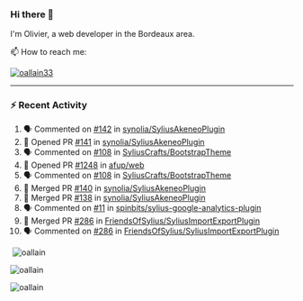 ### Hi there 👋

I'm Olivier, a web developer in the Bordeaux area.

📫 How to reach me:

<p> <a href="https://twitter.com/oallain33" target="blank"><img src="https://img.shields.io/twitter/follow/oallain33?logo=twitter&style=for-the-badge" alt="oallain33" /></a> </p>

---

### :zap: Recent Activity

<!--START_SECTION:activity-->
1. 🗣 Commented on [#142](https://github.com/synolia/SyliusAkeneoPlugin/issues/142) in [synolia/SyliusAkeneoPlugin](https://github.com/synolia/SyliusAkeneoPlugin)
2. 💪 Opened PR [#141](https://github.com/synolia/SyliusAkeneoPlugin/pull/141) in [synolia/SyliusAkeneoPlugin](https://github.com/synolia/SyliusAkeneoPlugin)
3. 🗣 Commented on [#108](https://github.com/SyliusCrafts/BootstrapTheme/issues/108) in [SyliusCrafts/BootstrapTheme](https://github.com/SyliusCrafts/BootstrapTheme)
4. 💪 Opened PR [#1248](https://github.com/afup/web/pull/1248) in [afup/web](https://github.com/afup/web)
5. 🗣 Commented on [#108](https://github.com/SyliusCrafts/BootstrapTheme/issues/108) in [SyliusCrafts/BootstrapTheme](https://github.com/SyliusCrafts/BootstrapTheme)
6. 🎉 Merged PR [#140](https://github.com/synolia/SyliusAkeneoPlugin/pull/140) in [synolia/SyliusAkeneoPlugin](https://github.com/synolia/SyliusAkeneoPlugin)
7. 🎉 Merged PR [#138](https://github.com/synolia/SyliusAkeneoPlugin/pull/138) in [synolia/SyliusAkeneoPlugin](https://github.com/synolia/SyliusAkeneoPlugin)
8. 🗣 Commented on [#11](https://github.com/spinbits/sylius-google-analytics-plugin/issues/11) in [spinbits/sylius-google-analytics-plugin](https://github.com/spinbits/sylius-google-analytics-plugin)
9. 🎉 Merged PR [#286](https://github.com/FriendsOfSylius/SyliusImportExportPlugin/pull/286) in [FriendsOfSylius/SyliusImportExportPlugin](https://github.com/FriendsOfSylius/SyliusImportExportPlugin)
10. 🗣 Commented on [#286](https://github.com/FriendsOfSylius/SyliusImportExportPlugin/issues/286) in [FriendsOfSylius/SyliusImportExportPlugin](https://github.com/FriendsOfSylius/SyliusImportExportPlugin)
<!--END_SECTION:activity-->

<p>&nbsp;<img align="center" src="https://github-readme-stats.vercel.app/api?username=oallain&show_icons=true&locale=en" alt="oallain" /></p>

<p><img align="center" src="https://github-readme-streak-stats.herokuapp.com/?user=oallain&" alt="oallain" /></p>

<p><img src="https://github-readme-stats.vercel.app/api/top-langs?username=oallain&show_icons=true&locale=en&layout=compact" alt="oallain" /></p>

